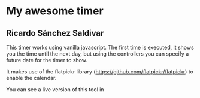# My awesome timer

## Ricardo Sánchez Saldivar

This timer works using vanilla javascript. The first time is executed, it shows you the time until the next day, but using the controllers you can specify a future date for the timer to show.

It makes use of the flatpickr library (https://github.com/flatpickr/flatpickr) to enable the calendar.

You can see a live version of this tool in




